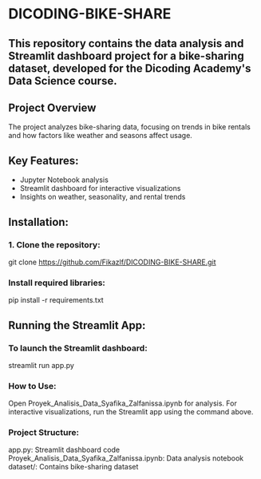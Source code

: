 # DICODING-BIKE-SHARE
## This repository contains the data analysis and Streamlit dashboard project for a bike-sharing dataset, developed for the Dicoding Academy's Data Science course.

## Project Overview
The project analyzes bike-sharing data, focusing on trends in bike rentals and how factors like weather and seasons affect usage.

## Key Features:
- Jupyter Notebook analysis
- Streamlit dashboard for interactive visualizations
- Insights on weather, seasonality, and rental trends

## Installation:
### 1. Clone the repository:
git clone https://github.com/Fikazlf/DICODING-BIKE-SHARE.git
### Install required libraries:
pip install -r requirements.txt

## Running the Streamlit App:
### To launch the Streamlit dashboard:
streamlit run app.py

### How to Use:
Open Proyek_Analisis_Data_Syafika_Zalfanissa.ipynb for analysis.
For interactive visualizations, run the Streamlit app using the command above.

### Project Structure:
app.py: Streamlit dashboard code
Proyek_Analisis_Data_Syafika_Zalfanissa.ipynb: Data analysis notebook
dataset/: Contains bike-sharing dataset
